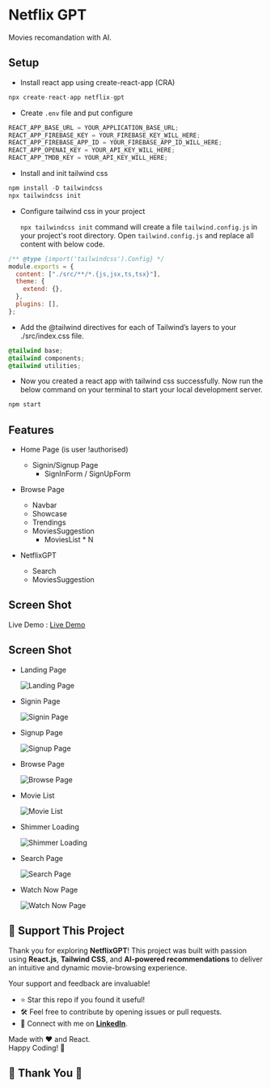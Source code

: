 # Netflix GPT

Movies recomandation with AI.

## Setup

- Install react app using create-react-app (CRA)

```js
npx create-react-app netflix-gpt
```

- Create `.env` file and put configure

```js
REACT_APP_BASE_URL = YOUR_APPLICATION_BASE_URL;
REACT_APP_FIREBASE_KEY = YOUR_FIREBASE_KEY_WILL_HERE;
REACT_APP_FIREBASE_APP_ID = YOUR_FIREBASE_APP_ID_WILL_HERE;
REACT_APP_OPENAI_KEY = YOUR_API_KEY_WILL_HERE;
REACT_APP_TMDB_KEY = YOUR_API_KEY_WILL_HERE;
```

- Install and init tailwind css

```js
npm install -D tailwindcss
npx tailwindcss init
```

- Configure tailwind css in your project

  `npx tailwindcss init` command will create a file `tailwind.config.js` in your project's root directory.
  Open `tailwind.config.js` and replace all content with below code.

```js
/** @type {import('tailwindcss').Config} */
module.exports = {
  content: ["./src/**/*.{js,jsx,ts,tsx}"],
  theme: {
    extend: {},
  },
  plugins: [],
};
```

- Add the @tailwind directives for each of Tailwind’s layers to your ./src/index.css file.

```css
@tailwind base;
@tailwind components;
@tailwind utilities;
```

- Now you created a react app with tailwind css successfully. Now run the below command on your terminal to start your local development server.

```js
npm start
```

## Features

- Home Page (is user !authorised)

  - Signin/Signup Page
    - SignInForm / SignUpForm

- Browse Page

  - Navbar
  - Showcase
  - Trendings
  - MoviesSuggestion
    - MoviesList \* N

- NetflixGPT
  - Search
  - MoviesSuggestion

## Screen Shot

Live Demo : [Live Demo](https://netflixgptai.vercel.app/ "Live Demo")

## Screen Shot

- Landing Page

  ![Landing Page](https://raw.githubusercontent.com/himanshuyadav14/netflix-gpt/refs/heads/master/public/screenshot/01-Landing.png)

- Signin Page

  ![Signin Page](https://raw.githubusercontent.com/himanshuyadav14/netflix-gpt/refs/heads/master/public/screenshot/02-Signin.png)

- Signup Page

  ![Signup Page](https://raw.githubusercontent.com/himanshuyadav14/netflix-gpt/refs/heads/master/public/screenshot/03-Signup.png)

- Browse Page

  ![Browse Page](https://raw.githubusercontent.com/himanshuyadav14/netflix-gpt/refs/heads/master/public/screenshot/04-Browse.png)

- Movie List

  ![Movie List](https://raw.githubusercontent.com/himanshuyadav14/netflix-gpt/refs/heads/master/public/screenshot/05-Movie-List.png)

- Shimmer Loading

  ![Shimmer Loading](https://raw.githubusercontent.com/himanshuyadav14/netflix-gpt/refs/heads/master/public/screenshot/06-Shimmer-loading.png)

- Search Page

  ![Search Page](https://raw.githubusercontent.com/himanshuyadav14/netflix-gpt/refs/heads/master/public/screenshot/07-Search.png)

- Watch Now Page

  ![Watch Now Page](https://raw.githubusercontent.com/himanshuyadav14/netflix-gpt/refs/heads/master/public/screenshot/08-Watch.png)

## 💖 Support This Project  

Thank you for exploring **NetflixGPT**! This project was built with passion using **React.js**, **Tailwind CSS**, and **AI-powered recommendations** to deliver an intuitive and dynamic movie-browsing experience.  

Your support and feedback are invaluable!  
- ⭐ Star this repo if you found it useful!  
- 🛠️ Feel free to contribute by opening issues or pull requests.  
- 🤝 Connect with me on **[LinkedIn](https://linkedin.com/in/himanshuyadav14)**.  

Made with ❤️ and React.  
Happy Coding! 🚀 
## 🙏 Thank You 🙏
